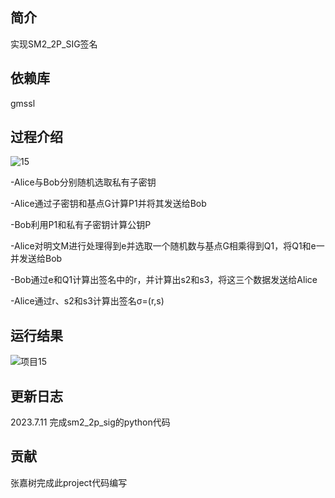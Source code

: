 ## 简介
实现SM2_2P_SIG签名
## 依赖库
gmssl


## 过程介绍
![15](https://github.com/snipernan/SDU23-CryptoRepo/assets/111271440/d15c4f3d-4caf-4a6a-a51b-1cc4a3ab28c2)

-Alice与Bob分别随机选取私有子密钥

-Alice通过子密钥和基点G计算P1并将其发送给Bob

-Bob利用P1和私有子密钥计算公钥P

-Alice对明文M进行处理得到e并选取一个随机数与基点G相乘得到Q1，将Q1和e一并发送给Bob

-Bob通过e和Q1计算出签名中的r，并计算出s2和s3，将这三个数据发送给Alice

-Alice通过r、s2和s3计算出签名σ=(r,s)

## 运行结果
![项目15](https://github.com/snipernan/SDU23-CryptoRepo/assets/111271440/ce82294e-2250-44e4-bb13-90fd5d72b3f9)


## 更新日志
2023.7.11 完成sm2_2p_sig的python代码
## 贡献
张嘉树完成此project代码编写
